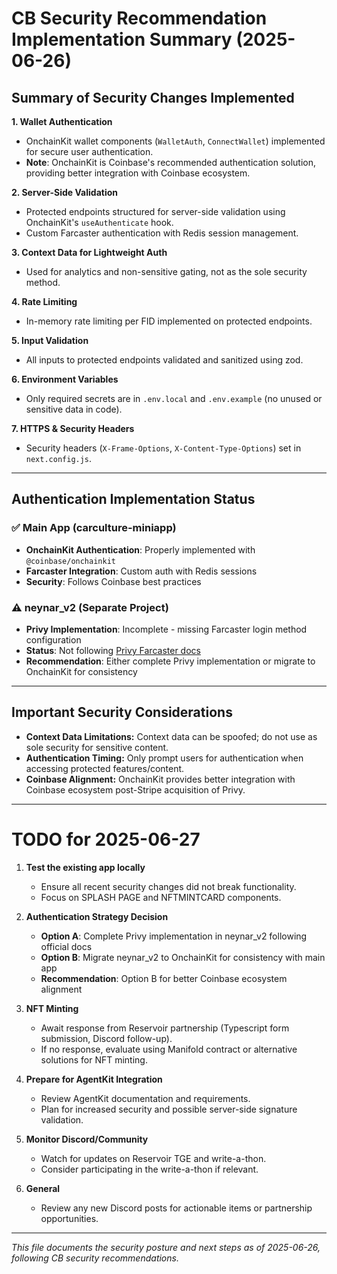 # CB Security Recommendation Implementation Summary (2025-06-26)

## Summary of Security Changes Implemented

**1. Wallet Authentication**
- OnchainKit wallet components (`WalletAuth`, `ConnectWallet`) implemented for secure user authentication.
- **Note**: OnchainKit is Coinbase's recommended authentication solution, providing better integration with Coinbase ecosystem.

**2. Server-Side Validation**
- Protected endpoints structured for server-side validation using OnchainKit's `useAuthenticate` hook.
- Custom Farcaster authentication with Redis session management.

**3. Context Data for Lightweight Auth**
- Used for analytics and non-sensitive gating, not as the sole security method.

**4. Rate Limiting**
- In-memory rate limiting per FID implemented on protected endpoints.

**5. Input Validation**
- All inputs to protected endpoints validated and sanitized using zod.

**6. Environment Variables**
- Only required secrets are in `.env.local` and `.env.example` (no unused or sensitive data in code).

**7. HTTPS & Security Headers**
- Security headers (`X-Frame-Options`, `X-Content-Type-Options`) set in `next.config.js`.

---

## Authentication Implementation Status

### ✅ **Main App (carculture-miniapp)**
- **OnchainKit Authentication**: Properly implemented with `@coinbase/onchainkit`
- **Farcaster Integration**: Custom auth with Redis sessions
- **Security**: Follows Coinbase best practices

### ⚠️ **neynar_v2 (Separate Project)**
- **Privy Implementation**: Incomplete - missing Farcaster login method configuration
- **Status**: Not following [Privy Farcaster docs](https://docs.privy.io/authentication/user-authentication/login-methods/farcaster)
- **Recommendation**: Either complete Privy implementation or migrate to OnchainKit for consistency

---

## Important Security Considerations
- **Context Data Limitations:** Context data can be spoofed; do not use as sole security for sensitive content.
- **Authentication Timing:** Only prompt users for authentication when accessing protected features/content.
- **Coinbase Alignment:** OnchainKit provides better integration with Coinbase ecosystem post-Stripe acquisition of Privy.

---

# TODO for 2025-06-27

1. **Test the existing app locally**
   - Ensure all recent security changes did not break functionality.
   - Focus on SPLASH PAGE and NFTMINTCARD components.

2. **Authentication Strategy Decision**
   - **Option A**: Complete Privy implementation in neynar_v2 following official docs
   - **Option B**: Migrate neynar_v2 to OnchainKit for consistency with main app
   - **Recommendation**: Option B for better Coinbase ecosystem alignment

3. **NFT Minting**
   - Await response from Reservoir partnership (Typescript form submission, Discord follow-up).
   - If no response, evaluate using Manifold contract or alternative solutions for NFT minting.

4. **Prepare for AgentKit Integration**
   - Review AgentKit documentation and requirements.
   - Plan for increased security and possible server-side signature validation.

5. **Monitor Discord/Community**
   - Watch for updates on Reservoir TGE and write-a-thon.
   - Consider participating in the write-a-thon if relevant.

6. **General**
   - Review any new Discord posts for actionable items or partnership opportunities.

---

*This file documents the security posture and next steps as of 2025-06-26, following CB security recommendations.* 